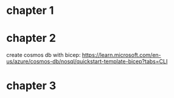# chapter 1


# chapter 2

create cosmos db with bicep:
https://learn.microsoft.com/en-us/azure/cosmos-db/nosql/quickstart-template-bicep?tabs=CLI 


# chapter 3
